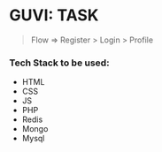 # GUVI: TASK
> Flow => Register > Login > Profile

### Tech Stack to be used:
- HTML
- CSS
- JS
- PHP
- Redis
- Mongo
- Mysql
